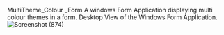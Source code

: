 MultiTheme_Colour _Form
A windows Form Application displaying multi colour themes in a form.
Desktop View of the Windows Form Application.
![Screenshot (874)](https://user-images.githubusercontent.com/43047963/162872848-22f78b33-734b-47d7-b29d-c75663016438.png)
